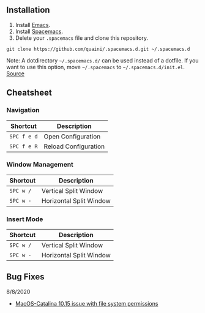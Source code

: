 ## Installation
1. Install [Emacs](https://www.gnu.org/software/emacs/download.html).
2. Install [Spacemacs](https://github.com/syl20bnr/spacemacs#install).
3. Delete your ```.spacemacs``` file and clone this repository.

```git clone https://github.com/quaini/.spacemacs.d.git ~/.spacemacs.d```

Note: A dotdirectory ```~/.spacemacs.d/``` can be used instead of a dotfile. If you want to use this option, move ```~/.spacemacs``` to ```~/.spacemacs.d/init.el```. [Source](https://github.com/syl20bnr/spacemacs/blob/develop/doc/DOCUMENTATION.org#dotfile-configuration)

## Cheatsheet

### Navigation
Shortcut | Description 
---|---
`SPC f e d` | Open Configuration
`SPC f e R` | Reload Configuration

### Window Management
Shortcut | Description 
---|---
`SPC w /` | Vertical Split Window
`SPC w -` | Horizontal Split Window

### Insert Mode
Shortcut | Description 
---|---
`SPC w /` | Vertical Split Window
`SPC w -` | Horizontal Split Window

## Bug Fixes
8/8/2020
- [MacOS-Catalina 10.15 issue with file system permissions](https://spin.atomicobject.com/2019/12/12/fixing-emacs-macos-catalina/)
